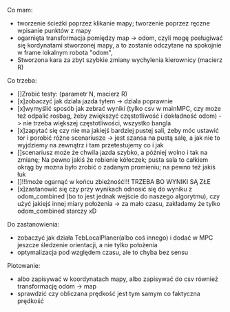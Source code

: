 Co mam:
* tworzenie ścieżki poprzez klikanie mapy;  tworzenie poprzez ręczne wpisanie punktów z mapy
* ogarnięta transformacja pomiędzy map -> odom, czyli mogę posługiwać się kordynatami stworzonej mapy, a to zostanie odczytane na spokojnie w frame lokalnym robota "odom",
* Stworzona kara za zbyt szybkie zmiany wychylenia kierownicy (macierz R)


Co trzeba:
* []Zrobić testy: (parametr N, macierz R)
* [x]zobaczyć jak działa jazda tyłem -> dziala poprawnie
* [x]wymyślić sposób jak zebrać wyniki (tylko csv w mainMPC, czy może też odpalić rosbag, żeby zwiększyć częstotliwość i dokładność odom) -> nie trzeba większej częstotliwości, wszystko bangla
* [x]zapytać się czy nie ma jakiejś bardziej pustej sali, żeby móc ustawić tor i porobić różne scenariusze -> jest szansa na pustą salę, a jak nie to wyjdziemy na zewnątrz i tam przetestujemy co i jak
* []scenariusz może że chwila jazda szybko, a później wolno i tak na zmianę;  Na pewno jakiś że robienie kółeczek;    pusta sala to całkiem okrąg by mozna było zrobić o zadanym promieniu; na pewno też jakiś łuk
* []!!!może ogarnąć w końcu zbieżność!!! TRZEBA BO WYNIKI SĄ ZŁE
* [x]zastanowić się czy przy wynikach odnosić się do wyniku z odom_combined (bo to jest jednak wejście do naszego algorytmu), czy użyć jakiejś innej miary położenia -> za mało czasu, zakładamy że tylko odom_combined starczy xD


Do zastanowienia:
* zobaczyć jak działa TebLocalPlaner(albo coś innego) i dodać w MPC jeszcze śledzenie orientacji, a nie tylko położenia
* optymalizacja pod względem czasu, ale to chyba bez sensu

Plotowanie:
* albo zapisywać w koordynatach mapy, albo zapisywać do csv również transformację odom -> map
* sprawdzić czy obliczana prędkość jest tym samym co faktyczna prędkość